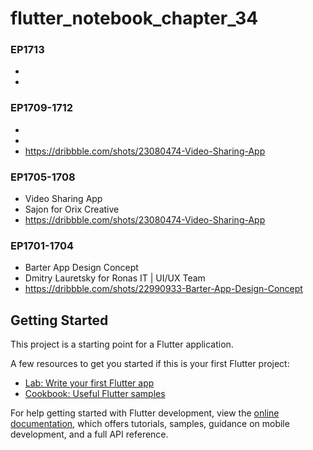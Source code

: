 # flutter_notebook_chapter_34

### EP1713
- 
-

### EP1709-1712
- 
- 
- https://dribbble.com/shots/23080474-Video-Sharing-App

### EP1705-1708
- Video Sharing App
- Sajon for Orix Creative
- https://dribbble.com/shots/23080474-Video-Sharing-App


### EP1701-1704
- Barter App Design Concept
- Dmitry Lauretsky for Ronas IT | UI/UX Team
- https://dribbble.com/shots/22990933-Barter-App-Design-Concept

## Getting Started

This project is a starting point for a Flutter application.

A few resources to get you started if this is your first Flutter project:

- [Lab: Write your first Flutter app](https://docs.flutter.dev/get-started/codelab)
- [Cookbook: Useful Flutter samples](https://docs.flutter.dev/cookbook)

For help getting started with Flutter development, view the
[online documentation](https://docs.flutter.dev/), which offers tutorials,
samples, guidance on mobile development, and a full API reference.
